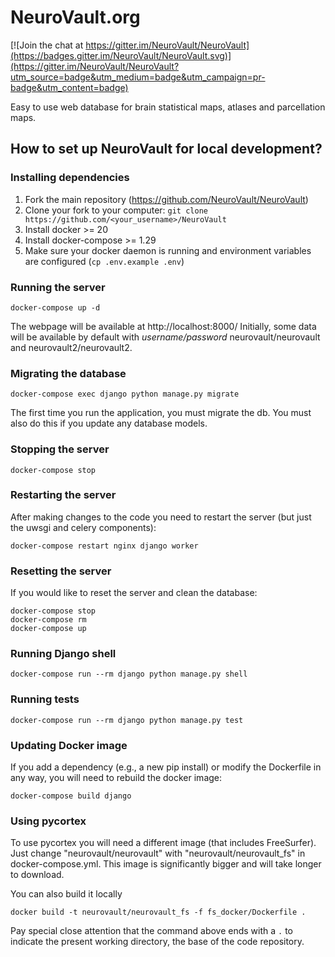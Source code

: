 # NeuroVault.org

[![Join the chat at https://gitter.im/NeuroVault/NeuroVault](https://badges.gitter.im/NeuroVault/NeuroVault.svg)](https://gitter.im/NeuroVault/NeuroVault?utm_source=badge&utm_medium=badge&utm_campaign=pr-badge&utm_content=badge)

Easy to use web database for brain statistical maps, atlases and parcellation maps.
## How to set up NeuroVault for local development?

### Installing dependencies
1. Fork the main repository (https://github.com/NeuroVault/NeuroVault)
2. Clone your fork to your computer: `git clone https://github.com/<your_username>/NeuroVault`
3. Install docker >= 20
4. Install docker-compose >= 1.29
5. Make sure your docker daemon is running and environment variables are configured (`cp .env.example .env`)

### Running the server
```
docker-compose up -d
```
The webpage will be available at http://localhost:8000/
Initially, some data will be available by default with _username/password_ neurovault/neurovault and neurovault2/neurovault2.

### Migrating the database
```
docker-compose exec django python manage.py migrate
```
The first time you run the application, you must migrate the db. You must also do this if you update any database models.

### Stopping the server
```
docker-compose stop
```
### Restarting the server
After making changes to the code you need to restart the server (but just the uwsgi and celery components):
```
docker-compose restart nginx django worker
```
### Resetting the server
If you would like to reset the server and clean the database:
```
docker-compose stop
docker-compose rm
docker-compose up
```
### Running Django shell
```
docker-compose run --rm django python manage.py shell
```
### Running tests
```
docker-compose run --rm django python manage.py test
```
### Updating Docker image
If you add a dependency (e.g., a new pip install) or modify the Dockerfile in any way, you will need to rebuild the docker image:

```
docker-compose build django
```

### Using pycortex
To use pycortex you will need a different image (that includes FreeSurfer). Just change "neurovault/neurovault" with "neurovault/neurovault_fs" in docker-compose.yml. This image is significantly bigger and will take longer to download.

You can also build it locally
```
docker build -t neurovault/neurovault_fs -f fs_docker/Dockerfile .
```
Pay special close attention that the command above ends with a `.` to indicate the present working directory, the base of the code repository.
